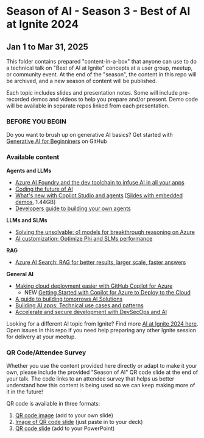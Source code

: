 # Season of AI - Season 3 - Best of AI at Ignite 2024

## Jan 1 to Mar 31, 2025

This folder contains prepared "content-in-a-box" that anyone can use to do a technical talk on "Best of AI at Ignite" concepts at a user group, meetup, or community event. At the end of the "season", the content in this repo will be archived, and a new season of content will be published.

Each topic includes slides and presentation notes. Some will include pre-recorded demos and videos to help you prepare and/or present. Demo code will be available in separate repos linked from each presentation.

### BEFORE YOU BEGIN

Do you want to brush up on generative AI basics? Get started with [Generative AI for Beginniners](https://microsoft.github.io/generative-ai-for-beginners/) on GitHub

### Available content

**Agents and LLMs**
- [Azure AI Foundry and the dev toolchain to infuse AI in all your apps](https://ignite.microsoft.com/en-US/sessions/BRK119)
- [Coding the future of AI](https://ignite.microsoft.com/en-US/sessions/BRK115)
- [What's new with Copilot Studio and agents](https://ignite.microsoft.com/en-US/sessions/BRK165) [[Slides with embedded demos](https://github.com/microsoft/community-content/blob/main/SeasonOfAI-S3-BestOfIgnite/What.s.new.with.Copilot.Studio.and.Agents_Ignite.2024_with.Demos.pptx), 1.44GB]
- [Developers guide to building your own agents](https://ignite.microsoft.com/en-US/sessions/BRK167)
  
**LLMs and SLMs**
- [Solving the unsolvable: o1 models for breakthrough reasoning on Azure](https://ignite.microsoft.com/en-US/sessions/BRK110)
- [AI customization: Optimize Phi and SLMs performance](https://ignite.microsoft.com/en-US/sessions/BRK114)

**RAG**
- [Azure AI Search: RAG for better results, larger scale, faster answers](https://ignite.microsoft.com/en-US/sessions/BRK105)

**General AI**
- [Making cloud deployment easier with GitHub Copilot for Azure](https://ignite.microsoft.com/en-US/sessions/LAB412)
  - NEW [Getting Started with Copilot for Azure to Deploy to the Cloud](https://github.com/microsoft/Mastering-GitHub-Copilot-for-Paired-Programming/tree/main/09-Using-GitHub-Copilot-for-Azure-to-Deploy-to-Cloud#getting-started-with-copilot-for-azure-to-deploy-to-the-cloud)
- [A guide to building tomorrows AI Solutions](https://ignite.microsoft.com/en-US/sessions/BRK132)
- [Building AI apps: Technical use cases and patterns](https://ignite.microsoft.com/en-US/sessions/BRK142)
- [Accelerate and secure development with DevSecOps and AI](https://ignite.microsoft.com/en-US/sessions/BRK140)


Looking for a different AI topic from Ignite? Find more [AI at Ignite 2024 here](https://github.com/Azure/azure-ai-at-ignite). Open issues in this repo if you need help preparing any other Ignite session for delivery at your meetup.

### QR Code/Attendee Survey

Whether you use the content provided here directly or adapt to make it your own, please include the provided "Season of AI" QR code slide at the end of your talk. The code links to an attendee survey that helps us better understand how this content is being used so we can keep making more of it in the future!

QR code is available in three formats:

1. [QR code image](SeasonOfAI-AttendeeSurvey-QR.png) (add to your own slide)
2. [Image of QR code slide](SeasonOfAI-AttendeeSurveyQR-Slide.png) (just paste in to your deck)
3. [QR code slide](SeasonOfAI-AttendeeSurveyQR-Slide.pptx) (add to your PowerPoint)
